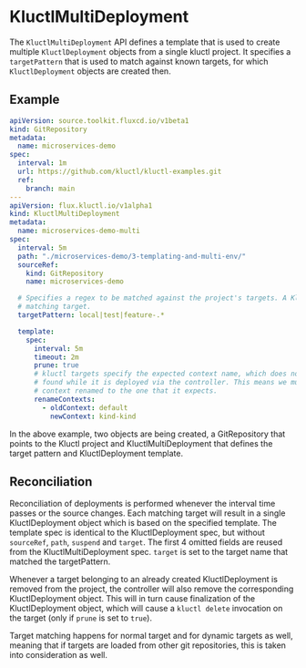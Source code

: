 # KluctlMultiDeployment

The `KluctlMultiDeployment` API defines a template that is used to create multiple `KluctlDeployment` objects from a
single kluctl project. It specifies a `targetPattern` that is used to match against known targets, for which
`KluctlDeployment` objects are created then.

## Example

```yaml
apiVersion: source.toolkit.fluxcd.io/v1beta1
kind: GitRepository
metadata:
  name: microservices-demo
spec:
  interval: 1m
  url: https://github.com/kluctl/kluctl-examples.git
  ref:
    branch: main
---
apiVersion: flux.kluctl.io/v1alpha1
kind: KluctlMultiDeployment
metadata:
  name: microservices-demo-multi
spec:
  interval: 5m
  path: "./microservices-demo/3-templating-and-multi-env/"
  sourceRef:
    kind: GitRepository
    name: microservices-demo

  # Specifies a regex to be matched against the project's targets. A KluctlDeployment will be created for each
  # matching target.
  targetPattern: local|test|feature-.*

  template:
    spec:
      interval: 5m
      timeout: 2m
      prune: true
      # kluctl targets specify the expected context name, which does not necessarily match the context name
      # found while it is deployed via the controller. This means we must pass a kubeconfig to kluctl that has the
      # context renamed to the one that it expects.
      renameContexts:
        - oldContext: default
          newContext: kind-kind
```

In the above example, two objects are being created, a GitRepository that points to the Kluctl project and KluctlMultiDeployment
that defines the target pattern and KluctlDeployment template.

## Reconciliation

Reconciliation of deployments is performed whenever the interval time passes or the source changes. Each matching target will
result in a single KluctlDeployment object which is based on the specified template. The template spec is
identical to the KluctlDeployment spec, but without `sourceRef`, `path`, `suspend` and `target`. The first
4 omitted fields are reused from the KluctlMultiDeployment spec. `target` is set to the target name that matched the
targetPattern.

Whenever a target belonging to an already created KluctlDeployment is removed from the project, the controller will
also remove the corresponding KluctlDeployment object. This will in turn cause finalization of the KluctlDeployment
object, which will cause a `kluctl delete` invocation on the target (only if `prune` is set to `true`).

Target matching happens for normal target and for dynamic targets as well, meaning that if targets are loaded from
other git repositories, this is taken into consideration as well.
